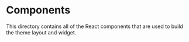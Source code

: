 # Components

This directory contains all of the React components that are used to build the
theme layout and widget.
